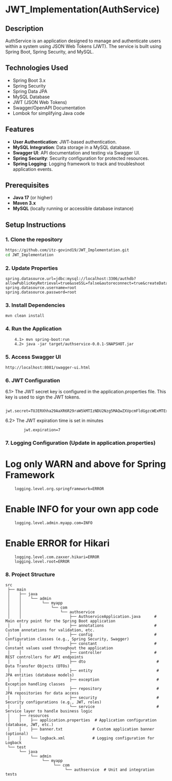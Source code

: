 # JWT_Implementation(AuthService)
## Description
AuthService is an application designed to manage and authenticate users within a system using JSON Web Tokens (JWT). The service is built using Spring Boot, Spring Security, and MySQL.

## Technologies Used
- Spring Boot 3.x
- Spring Security
- Spring Data JPA
- MySQL Database
- JWT (JSON Web Tokens)
- Swagger/OpenAPI Documentation
- Lombok for simplifying Java code

## Features
- **User Authentication**: JWT-based authentication.
- **MySQL Integration**: Data storage in a MySQL database.
- **Swagger UI**: API documentation and testing via Swagger UI.
- **Spring Security**: Security configuration for protected resources.
- **Spring Logging**: Logging framework to track and troubleshoot application events.

## Prerequisites

- **Java 17** (or higher)
- **Maven 3.x**
- **MySQL** (locally running or accessible database instance)

## Setup Instructions

### 1. Clone the repository

```bash
https://github.com/itz-govind19/JWT_Implementation.git
cd JWT_Implementation
```
### 2. Update Properties 
```
spring.datasource.url=jdbc:mysql://localhost:3306/authdb?allowPublicKeyRetrieval=true&useSSL=false&autoreconnect=true&createDatabaseIfNotExist=true
spring.datasource.username=root
spring.datasource.password=root
```

### 3. Install Dependencies
```
mvn clean install
```
### 4. Run the Application
```
    4.1> mvn spring-boot:run
    4.2> java -jar target/authservice-0.0.1-SNAPSHOT.jar
```
### 5. Access Swagger UI
```
http://localhost:8081/swagger-ui.html
```
### 6. JWT Configuration

  6.1> The JWT secret key is configured in the application.properties file. This key is used to sign the JWT tokens.
```
      jwt.secret=TUJERXhha29AaXR6R29raW5kMTIzNDU2Nzg5MAQwZXVpcmFldGgzcWExMTExMw==
```
  6.2> The JWT expiration time is set in minutes
```
        jwt.expiration=7
```
### 7. Logging Configuration (Update in application.properties)
  # Log only WARN and above for Spring Framework
```
    logging.level.org.springframework=ERROR
```
  # Enable INFO for your own app code
```
    logging.level.admin.myapp.com=INFO
```
  # Enable ERROR for Hikari
```
    logging.level.com.zaxxer.hikari=ERROR
    logging.level.root=ERROR
```
### 8. Project Structure
```
src
 ├── main
 │    ├── java
 │    │    └── admin
 │    │         └── myapp
 │    │             └── com
 │    │                 └── authservice
 │    │                     ├── AuthserviceApplication.java      # Main entry point for the Spring Boot application
 │    │                     ├── annotations                      # Custom annotations for validation, etc.
 │    │                     ├── config                           # Configuration classes (e.g., Spring Security, Swagger)
 │    │                     ├── constant                         # Constant values used throughout the application
 │    │                     ├── controller                       # REST controllers for API endpoints
 │    │                     ├── dto                               # Data Transfer Objects (DTOs)
 │    │                     ├── entity                            # JPA entities (database models)
 │    │                     ├── exception                         # Exception handling classes
 │    │                     ├── repository                        # JPA repositories for data access
 │    │                     ├── security                          # Security configurations (e.g., JWT, roles)
 │    │                     └── service                           # Service layer to handle business logic
 │    ├── resources
 │    │    ├── application.properties  # Application configuration (database, JWT, etc.)
 │    │    ├── banner.txt             # Custom application banner (optional)
 │    │    └── logback.xml            # Logging configuration for Logback
 └── test
      └── java
           └── admin
                └── myapp
                     └── com
                          └── authservice  # Unit and integration tests
```
